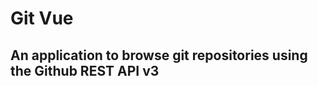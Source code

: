 <h1>
Git Vue
</h1>

<h2>
An application to browse git repositories using the Github REST API v3

</h2>